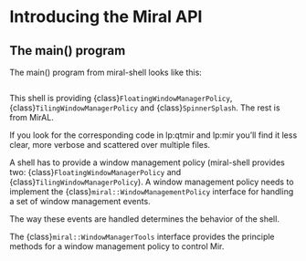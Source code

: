 Introducing the Miral API
=========================

The main() program
------------------

The main() program from miral-shell looks like this:

```{literalinclude} ../../../examples/miral-shell/shell_main.cpp
```

This shell is providing {class}`FloatingWindowManagerPolicy`, {class}`TilingWindowManagerPolicy`
and {class}`SpinnerSplash`. The rest is from MirAL.

If you look for the corresponding code in lp:qtmir and lp:mir you’ll find it
less clear, more verbose and scattered over multiple files.

A shell has to provide a window management policy (miral-shell provides two:
{class}`FloatingWindowManagerPolicy` and {class}`TilingWindowManagerPolicy`). A window management
policy needs to implement the {class}`miral::WindowManagementPolicy` interface for
handling a set of window management events.

The way these events are handled determines the behavior of the shell.

The {class}`miral::WindowManagerTools` interface provides the principle methods for
a window management policy to control Mir.
